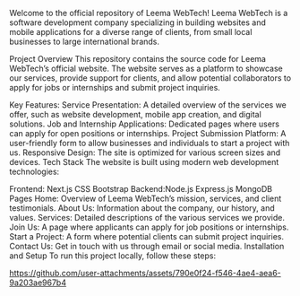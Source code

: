 
Welcome to the official repository of Leema WebTech! Leema WebTech is a software development company specializing in building websites and mobile applications for a diverse range of clients, from small local businesses to large international brands.

Project Overview
This repository contains the source code for Leema WebTech’s official website. The website serves as a platform to showcase our services, provide support for clients, and allow potential collaborators to apply for jobs or internships and submit project inquiries.

Key Features:
Service Presentation: A detailed overview of the services we offer, such as website development, mobile app creation, and digital solutions.
Job and Internship Applications: Dedicated pages where users can apply for open positions or internships.
Project Submission Platform: A user-friendly form to allow businesses and individuals to start a project with us.
Responsive Design: The site is optimized for various screen sizes and devices.
Tech Stack
The website is built using modern web development technologies:

Frontend:
Next.js CSS Bootstrap
Backend:Node.js Express.js MongoDB
Pages
Home: Overview of Leema WebTech’s mission, services, and client testimonials.
About Us: Information about the company, our history, and values.
Services: Detailed descriptions of the various services we provide.
Join Us: A page where applicants can apply for job positions or internships.
Start a Project: A form where potential clients can submit project inquiries.
Contact Us: Get in touch with us through email or social media.
Installation and Setup
To run this project locally, follow these steps:

https://github.com/user-attachments/assets/790e0f24-f546-4ae4-aea6-9a203ae967b4


